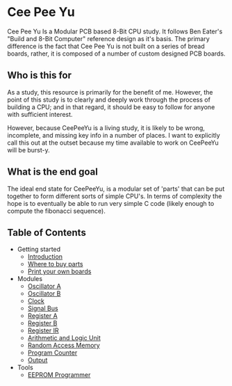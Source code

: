# Cee Pee Yu

Cee Pee Yu Is a Modular PCB based 8-Bit CPU study. It follows Ben Eater's "Build and 8-Bit Computer" reference design as it's basis. The primary difference is the fact that Cee Pee Yu is not built on a series of bread boards, rather, it is composed of a number of custom designed PCB boards.

## Who is this for
As a study, this resource is primarily for the benefit of me. However, the point of this study is to clearly and deeply work through the process of building a CPU; and in that regard, it should be easy to follow for anyone with sufficient interest.

However, because CeePeeYu is a living study, it is likely to be wrong, incomplete, and missing key info in a number of places. I want to explicitly call this out at the outset because my time available to work on CeePeeYu will be burst-y.

## What is the end goal
The ideal end state for CeePeeYu, is a modular set of 'parts' that can be put together to form different sorts of simple CPU's. In terms of complexity the hope is to eventually be able to run very simple C code (likely enough to compute the fibonacci sequence).

## Table of Contents
* Getting started
  * [Introduction](/guide/introduction.md)
  * [Where to buy parts](/guide/where-to-buy-parts.md)
  * [Print your own boards](/guide/print-your-own-boards.md)
* Modules
  * [Oscillator A](/guide/oscillator-a.md)
  * [Oscillator B](/guide/oscillator-b.md)
  * [Clock](/guide/clock)
  * [Signal Bus](/guide/signal-bus.md)
  * [Register A](/)
  * [Register B](/)
  * [Register IR](/)
  * [Arithmetic and Logic Unit](/)
  * [Random Access Memory](/)
  * [Program Counter](/)
  * [Output](/)
* Tools
  * [EEPROM Programmer](/)
